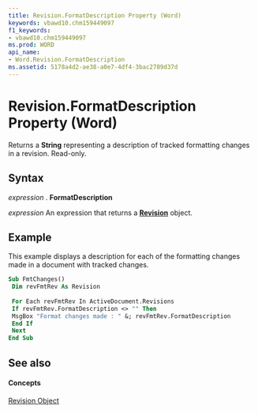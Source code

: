 ```yaml
---
title: Revision.FormatDescription Property (Word)
keywords: vbawd10.chm159449097
f1_keywords:
- vbawd10.chm159449097
ms.prod: WORD
api_name:
- Word.Revision.FormatDescription
ms.assetid: 5178a4d2-ae38-a0e7-4df4-3bac2789d37d
---
```



# Revision.FormatDescription Property (Word)

Returns a  **String** representing a description of tracked formatting changes in a revision. Read-only.


## Syntax

 _expression_ . **FormatDescription**

 _expression_ An expression that returns a **[Revision](revision-object-word.md)** object.


## Example

This example displays a description for each of the formatting changes made in a document with tracked changes.


```vb
Sub FmtChanges() 
 Dim revFmtRev As Revision 
 
 For Each revFmtRev In ActiveDocument.Revisions 
 If revFmtRev.FormatDescription <> "" Then 
 MsgBox "Format changes made : " &; revFmtRev.FormatDescription 
 End If 
 Next 
End Sub
```


## See also


#### Concepts


[Revision Object](revision-object-word.md)

